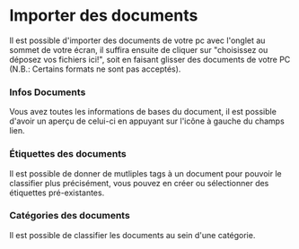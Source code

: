 # Importer des documents

Il est possible d'importer des documents de votre pc avec l'onglet au sommet de votre écran, il suffira ensuite de cliquer sur "choisissez ou déposez vos fichiers ici!", soit en faisant glisser des documents de votre PC (N.B.: Certains formats ne sont pas acceptés).  


### Infos Documents

Vous avez toutes les informations de bases du document, il est possible d'avoir un aperçu de celui-ci en appuyant sur l'icône à gauche du champs lien.


### Étiquettes des documents

Il est possible de donner de mutliples tags à un document pour pouvoir le classifier plus précisément, vous pouvez en créer ou sélectionner des étiquettes pré-existantes.

### Catégories des documents

Il est possible de classifier les documents au sein d'une catégorie.




